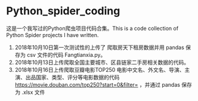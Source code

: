 # Python_spider_coding
这是一个我写过的Python爬虫项目代码合集。This is a code collection of Python Spider projects I have written.

1. 2018年10月10日第一次测试性的上传了 爬取房天下租房数据并用 pandas 保存为 csv 文件的代码 Fangtianxia.py。
2. 2018年10月13日上传爬取全国主要城市、区县链家二手房相关数据的代码。
3. 2018年10月16日上传爬取豆瓣电影TOP250 电影中文名、外文名、导演、主演、出品国家、类型、评分等电影数据的代码 https://movie.douban.com/top250?start=0&filter= ，并通过 pandas 保存为 .xlsx 文件

